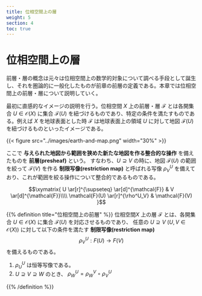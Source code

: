 ```yaml
---
title: 位相空間上の層
weight: 5
section: 4
toc: true
---
```


# 位相空間上の層

前層・層の概念は元々は位相空間上の数学的対象について調べる手段として誕生し、それを圏論的に一般化したものが前章の前層の定義である。本章では位相空間上の前層・層について説明していく。

最初に直感的なイメージの説明を行う。位相空間 $X$ 上の前層・層 $\mathcal{F}$ とは各開集合 $U\in\mathcal{O}(X)$ に集合 $\mathcal{F}(U)$ を紐づけるものであり、特定の条件を満たすものである。例えば $X$ を地球表面とした時 $\mathcal{F}$ は地球表面上の領域 $U$ に対して地図 $\mathcal{F}(U)$ を紐づけるものといったイメージである。

{{< figure src="../images/earth-and-map.png" width="30%" >}}

ここで **与えられた地図から範囲を狭めた新たな地図を作る整合的な操作** を備えたものを **前層(presheaf)** という。
すなわち、$U\supseteq V$ の時に、地図 $\mathcal{F}(U)$ の範囲を絞って $\mathcal{F}(V)$ を作る **制限写像(restriction map)** と呼ばれる写像 $\rho^U_V$ を備えており、これが範囲を絞る操作について整合的であるものである。

$$\xymatrix{
U \ar[r]^{\supseteq} \ar[d]^{\mathcal{F}} & V \ar[d]^{\mathcal{F}}\\\\
\mathcal{F}(U) \ar[r]^{\rho^U_V} & \mathcal{F}(V)
}$$

{{% definition title="位相空間上の前層" %}}
位相空間$X$ 上の層 $\mathcal{F}$ とは、各開集合 $U\in\mathcal{O}(X)$ に集合 $\mathcal{F}(U)$ を対応させるものであり、
任意の $U\supseteq V\ (U,V\in\mathcal{O}(X))$ に対して以下の条件を満たす **制限写像(restriction map)** 
$$ \rho^U_V: F(U)\rightarrow F(V) $$
を備えるものである。

1. $\rho^U_U$ は恒等写像である。
2. $U\supseteq V\supseteq W$ のとき、 $\rho^U_W = \rho^V_W\circ\rho^U_V$

{{% /definition %}}
